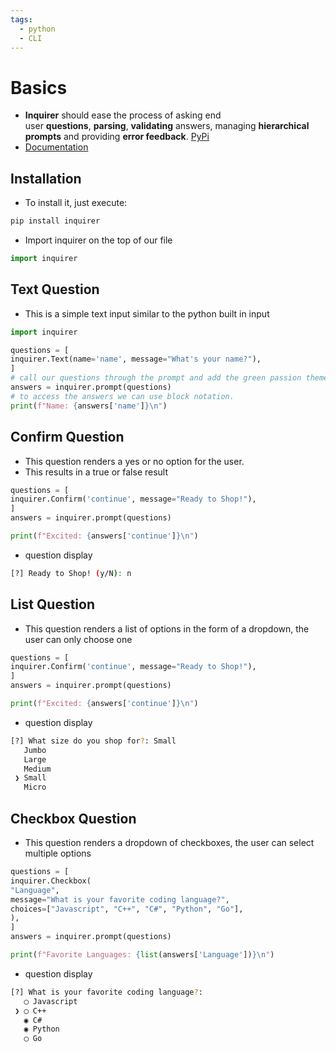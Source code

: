 ```yaml
---
tags:
  - python
  - CLI
---
```

# Basics
-  **Inquirer** should ease the process of asking end user **questions**, **parsing**, **validating** answers, managing **hierarchical prompts** and providing **error feedback**. [PyPi](https://pypi.org/project/inquirer/)
- [Documentation](https://python-inquirer.readthedocs.io/en/latest/)

## Installation
- To install it, just execute:

```bash
pip install inquirer
```

- Import inquirer on the top of our file

```python
import inquirer
```
## Text Question
- This is a simple text input similar to the python built in input

```python
import inquirer

questions = [
inquirer.Text(name='name', message="What's your name?"),
]
# call our questions through the prompt and add the green passion theme!
answers = inquirer.prompt(questions)
# to access the answers we can use block notation.
print(f"Name: {answers['name']}\n")
```

## Confirm Question
- This question renders a yes or no option for the user.
- This results in a true or false result

```python
questions = [
inquirer.Confirm('continue', message="Ready to Shop!"),
]
answers = inquirer.prompt(questions)

print(f"Excited: {answers['continue']}\n")
```
- question display

```bash
[?] Ready to Shop! (y/N): n
```

## List Question
- This question renders a list of options in the form of a dropdown, the user can only choose one

```python
questions = [
inquirer.Confirm('continue', message="Ready to Shop!"),
]
answers = inquirer.prompt(questions)

print(f"Excited: {answers['continue']}\n")
```
- question display

```bash
[?] What size do you shop for?: Small
   Jumbo
   Large
   Medium
 ❯ Small
   Micro
```
## Checkbox Question
- This question renders a dropdown of checkboxes, the user can select multiple options

```python
questions = [
inquirer.Checkbox(
"Language",
message="What is your favorite coding language?",
choices=["Javascript", "C++", "C#", "Python", "Go"],
),
]
answers = inquirer.prompt(questions)

print(f"Favorite Languages: {list(answers['Language'])}\n")
```
- question display

```bash
[?] What is your favorite coding language?:
   ◯ Javascript
 ❯ ◯ C++
   ◉ C#
   ◉ Python
   ◯ Go
```

